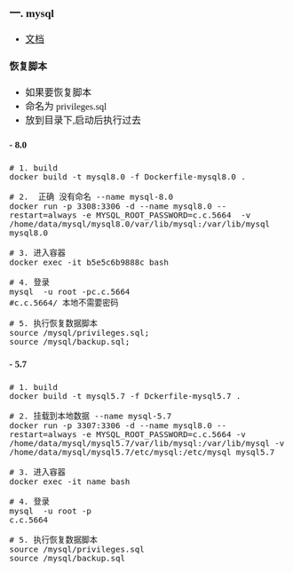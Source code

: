 <span  style="font-family: Simsun,serif; font-size: 17px; ">

### 一. mysql

- [文档](https://hub.docker.com/_/mysql)

#### 恢复脚本

- 如果要恢复脚本
- 命名为 privileges.sql
- 放到目录下,启动后执行过去

#### - 8.0

~~~
# 1. build
docker build -t mysql8.0 -f Dockerfile-mysql8.0 .

# 2.  正确 没有命名 --name mysql-8.0
docker run -p 3308:3306 -d --name mysql8.0 --restart=always -e MYSQL_ROOT_PASSWORD=c.c.5664  -v /home/data/mysql/mysql8.0/var/lib/mysql:/var/lib/mysql mysql8.0 

# 3. 进入容器
docker exec -it b5e5c6b9888c bash

# 4. 登录
mysql  -u root -pc.c.5664
#c.c.5664/ 本地不需要密码

# 5. 执行恢复数据脚本
source /mysql/privileges.sql;
source /mysql/backup.sql;
~~~

#### - 5.7

~~~
# 1. build
docker build -t mysql5.7 -f Dckerfile-mysql5.7 .

# 2. 挂载到本地数据 --name mysql-5.7
docker run -p 3307:3306 -d --name mysql8.0 --restart=always -e MYSQL_ROOT_PASSWORD=c.c.5664 -v /home/data/mysql/mysql5.7/var/lib/mysql:/var/lib/mysql -v /home/data/mysql/mysql5.7/etc/mysql:/etc/mysql mysql5.7

# 3. 进入容器
docker exec -it name bash

# 4. 登录
mysql  -u root -p
c.c.5664

# 5. 执行恢复数据脚本
source /mysql/privileges.sql
source /mysql/backup.sql
~~~

</span>